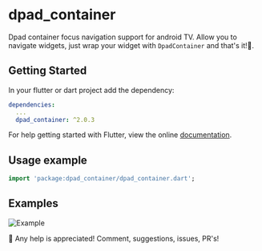 # dpad_container

Dpad container focus navigation support for android TV. Allow you to navigate widgets, just wrap your widget with `DpadContainer` and that's it!👻.

## Getting Started

In your flutter or dart project add the dependency:

```yml
dependencies:
  ...
  dpad_container: ^2.0.3
```

For help getting started with Flutter, view the online
[documentation](https://flutter.io/).

## Usage example

```dart
import 'package:dpad_container/dpad_container.dart';
```

## Examples

![Example](https://raw.githubusercontent.com/nicoaudy/dpad_container/master/screenshot.gif)

👋 Any help is appreciated! Comment, suggestions, issues, PR's!
